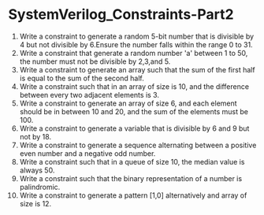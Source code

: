 # SystemVerilog_Constraints-Part2

1. Write a constraint to generate a random 5-bit number that is divisible by 4 but not divisible by 6.Ensure the number falls within the range 0 to 31.
2. Write a constraint that generate a random number 'a' between 1 to 50, the number must not be divisible by 2,3,and 5.
3. Write a constraint to generate an array such that the sum of the first half is equal to the sum of the second half.
4. Write a constraint such that in an array of size is 10, and the difference between every two adjacent elements is 3.
5. Write a constraint to generate an array of size 6, and each element should be in between 10 and 20, and the sum of the elements must be 100.
6. Write a constraint to generate a variable that is divisible by 6 and 9 but not by 18.
7. Write a constraint to generate a sequence alternating between a positive even number and a negative odd number.
8. Write a constraint such that in a queue of size 10, the median value is always 50.
9. Write a constraint such that the binary representation of a number is palindromic.
10. Write a constraint to generate a pattern [1,0] alternatively and array of size is 12.
